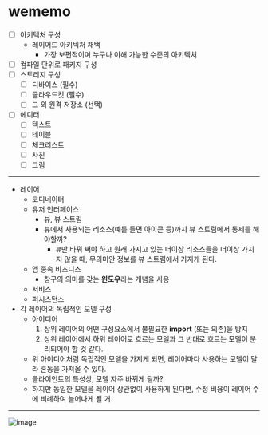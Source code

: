 # wememo
- [ ] 아키텍처 구성
  - 레이어드 아키텍처 채택
    - 가장 보편적이며 누구나 이해 가능한 수준의 아키텍처
- [ ] 컴파일 단위로 패키지 구성
- [ ] 스토리지 구성
  - [ ] 디바이스 (필수)
  - [ ] 클라우드킷 (필수)
  - [ ] 그 외 원격 저장소 (선택)
- [ ] 에디터 
  - [ ] 텍스트
  - [ ] 테이블
  - [ ] 체크리스트
  - [ ] 사진 
  - [ ] 그림

---
- 레이어
  - 코디네이터
  - 유저 인터페이스
    - 뷰, 뷰 스트림
    - 뷰에서 사용되는 리소스(예를 들면 아이콘 등)까지 뷰 스트림에서 통제를 해야할까?
      - `뷰`만 바꿔 써야 하고 원래 가지고 있는 더이상 리소스들을 더이상 가지지 않을 때, 무의미안 정보를 뷰 스트림에서 가지게 된다.
  - 앱 종속 비즈니스
    - 창구의 의미를 갖는 **윈도우**라는 개념을 사용
  - 서비스
  - 퍼시스턴스
- 각 레이어의 독립적인 모델 구성
  - 아이디어
    1. 상위 레이어의 어떤 구성요소에서 불필요한 **import** (또는 의존)을 방지
    2. 상위 레이어에서 하위 레이어로 흐르는 모델과 그 반대로 흐르는 모델이 분리되어야 할 것 같다.
  - 위 아이디어처럼 독립적인 모델을 가지게 되면, 레이어마다 사용하는 모델이 달라 혼동을 가져올 수 있다.
  - 클라이언트의 특성상, 모델 자주 바뀌게 될까?
  - 하지만 동일한 모델을 레이어 상관없이 사용하게 된다면, 수정 비용이 레이어 수에 비례하여 늘어나게 될 거.
 
---
![image](https://user-images.githubusercontent.com/34618339/183278701-15821d74-3e21-48ca-9373-cd4194c3c951.png)
